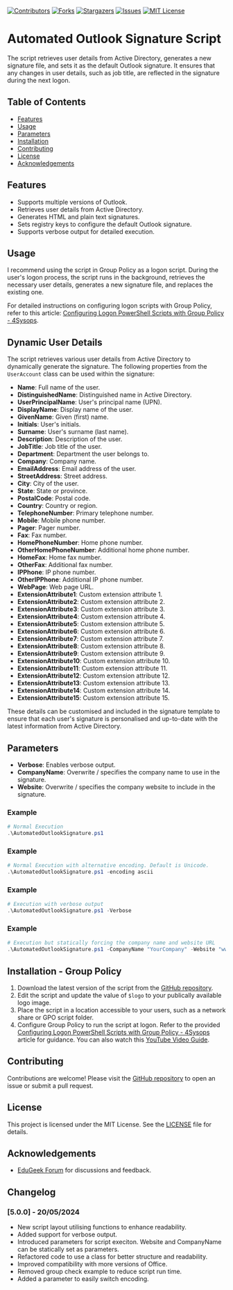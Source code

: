 [![Contributors][contributors-shield]][contributors-url] 
[![Forks][forks-shield]][forks-url]
[![Stargazers][stars-shield]][stars-url]
[![Issues][issues-shield]][issues-url]
[![MIT License][license-shield]][license-url]

# Automated Outlook Signature Script
The script retrieves user details from Active Directory, generates a new signature file, and sets it as the default Outlook signature. It ensures that any changes in user details, such as job title, are reflected in the signature during the next logon.

## Table of Contents
- [Features](#features)
- [Usage](#usage)
- [Parameters](#parameters)
- [Installation](#installation)
- [Contributing](#contributing)
- [License](#license)
- [Acknowledgements](#acknowledgements)

## Features
- Supports multiple versions of Outlook.
- Retrieves user details from Active Directory.
- Generates HTML and plain text signatures.
- Sets registry keys to configure the default Outlook signature.
- Supports verbose output for detailed execution.

## Usage
I recommend using the script in Group Policy as a logon script. During the user's logon process, the script runs in the background, retrieves the necessary user details, generates a new signature file, and replaces the existing one.

For detailed instructions on configuring logon scripts with Group Policy, refer to this article: [Configuring Logon PowerShell Scripts with Group Policy - 4Sysops](https://4sysops.com/archives/configuring-logon-powershell-scripts-with-group-policy/). 

## Dynamic User Details

The script retrieves various user details from Active Directory to dynamically generate the signature. The following properties from the `UserAccount` class can be used within the signature:

- **Name**: Full name of the user.
- **DistinguishedName**: Distinguished name in Active Directory.
- **UserPrincipalName**: User's principal name (UPN).
- **DisplayName**: Display name of the user.
- **GivenName**: Given (first) name.
- **Initials**: User's initials.
- **Surname**: User's surname (last name).
- **Description**: Description of the user.
- **JobTitle**: Job title of the user.
- **Department**: Department the user belongs to.
- **Company**: Company name.
- **EmailAddress**: Email address of the user.
- **StreetAddress**: Street address.
- **City**: City of the user.
- **State**: State or province.
- **PostalCode**: Postal code.
- **Country**: Country or region.
- **TelephoneNumber**: Primary telephone number.
- **Mobile**: Mobile phone number.
- **Pager**: Pager number.
- **Fax**: Fax number.
- **HomePhoneNumber**: Home phone number.
- **OtherHomePhoneNumber**: Additional home phone number.
- **HomeFax**: Home fax number.
- **OtherFax**: Additional fax number.
- **IPPhone**: IP phone number.
- **OtherIPPhone**: Additional IP phone number.
- **WebPage**: Web page URL.
- **ExtensionAttribute1**: Custom extension attribute 1.
- **ExtensionAttribute2**: Custom extension attribute 2.
- **ExtensionAttribute3**: Custom extension attribute 3.
- **ExtensionAttribute4**: Custom extension attribute 4.
- **ExtensionAttribute5**: Custom extension attribute 5.
- **ExtensionAttribute6**: Custom extension attribute 6.
- **ExtensionAttribute7**: Custom extension attribute 7.
- **ExtensionAttribute8**: Custom extension attribute 8.
- **ExtensionAttribute9**: Custom extension attribute 9.
- **ExtensionAttribute10**: Custom extension attribute 10.
- **ExtensionAttribute11**: Custom extension attribute 11.
- **ExtensionAttribute12**: Custom extension attribute 12.
- **ExtensionAttribute13**: Custom extension attribute 13.
- **ExtensionAttribute14**: Custom extension attribute 14.
- **ExtensionAttribute15**: Custom extension attribute 15.

These details can be customised and included in the signature template to ensure that each user's signature is personalised and up-to-date with the latest information from Active Directory.

## Parameters
- **Verbose**: Enables verbose output.
- **CompanyName**: Overwrite / specifies the company name to use in the signature.
- **Website**: Overwrite / specifies the company website to include in the signature.

### Example
```powershell
# Normal Execution
.\AutomatedOutlookSignature.ps1 
```

### Example
```powershell
# Normal Execution with alternative encoding. Default is Unicode.
.\AutomatedOutlookSignature.ps1 -encoding ascii
```

### Example
```powershell
# Execution with verbose output
.\AutomatedOutlookSignature.ps1 -Verbose
```

### Example
```powershell
# Execution but statically forcing the company name and website URL
.\AutomatedOutlookSignature.ps1 -CompanyName "YourCompany" -Website "www.yourcompany.com"
```

## Installation - Group Policy
1. Download the latest version of the script from the [GitHub repository](https://github.com/CaptainQwerty/AutomatedOutlookSignature).
2. Edit the script and update the value of `$logo` to your publically available logo image.
3. Place the script in a location accessible to your users, such as a network share or GPO script folder.
4. Configure Group Policy to run the script at logon. Refer to the provided [Configuring Logon PowerShell Scripts with Group Policy - 4Sysops](https://4sysops.com/archives/configuring-logon-powershell-scripts-with-group-policy/) article for guidance. You can also watch this [YouTube Video Guide](https://www.youtube.com/watch?v=rt9y02iBoPE).

## Contributing
Contributions are welcome! Please visit the [GitHub repository](https://github.com/CaptainQwerty/AutomatedOutlookSignature) to open an issue or submit a pull request.

## License
This project is licensed under the MIT License. See the [LICENSE](https://github.com/CaptainQwerty/AutomatedOutlookSignature/blob/master/LICENSE) file for details.

## Acknowledgements
- [EduGeek Forum](http://www.edugeek.net/forums/scripts/205976-outlook-email-signature-automation-ad-attributes.html#post1760284) for discussions and feedback.

## Changelog

### [5.0.0] - 20/05/2024
- New script layout utilising functions to enhance readability.
- Added support for verbose output.
- Introduced parameters for script execiton. Website and CompanyName can be statically set as parameters.
- Refactored code to use a class for better structure and readability.
- Improved compatibility with more versions of Office.
- Removed group check example to reduce script run time.
- Added a parameter to easily switch encoding.

[contributors-shield]: https://img.shields.io/github/contributors/CaptainQwerty/AutomatedOutlookSignature.svg?style=for-the-badge
[contributors-url]: https://github.com/CaptainQwerty/AutomatedOutlookSignature/graphs/contributors
[forks-shield]: https://img.shields.io/github/forks/CaptainQwerty/AutomatedOutlookSignature.svg?style=for-the-badge
[forks-url]: https://github.com/CaptainQwerty/AutomatedOutlookSignature/network/members
[stars-shield]: https://img.shields.io/github/stars/CaptainQwerty/AutomatedOutlookSignature.svg?style=for-the-badge
[stars-url]: https://github.com/CaptainQwerty/AutomatedOutlookSignature/stargazers
[issues-shield]: https://img.shields.io/github/issues/CaptainQwerty/AutomatedOutlookSignature.svg?style=for-the-badge
[issues-url]: https://github.com/CaptainQwerty/AutomatedOutlookSignature/issues
[license-shield]: https://img.shields.io/github/license/CaptainQwerty/AutomatedOutlookSignature.svg?style=for-the-badge
[license-url]: https://github.com/CaptainQwerty/AutomatedOutlookSignature/blob/master/LICENSE
